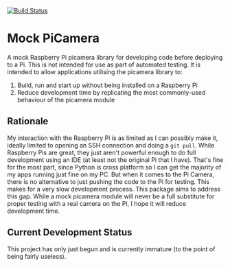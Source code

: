[![Build Status](https://travis-ci.org/samwedge/mock_picamera.svg?branch=master)](https://travis-ci.org/samwedge/mock_picamera)

# Mock PiCamera
A mock Raspberry Pi picamera library for developing code before deploying to a Pi. This is not intended for use as part of automated testing. It is intended to allow applications utilising the picamera library to:
1. Build, run and start up without being installed on a Raspberry Pi
1. Reduce development time by replicating the most commonly-used behaviour of the picamera module  

## Rationale
My interaction with the Raspberry Pi is as limited as I can possibly make it, ideally limited to opening an SSH connection and doing a `git pull`. While Raspberry Pis are great, they just aren't powerful enough to do full development using an IDE (at least not the original Pi that I have). That's fine for the most part, since Python is cross platform so I can get the majority of my apps running just fine on my PC. But when it comes to the Pi Camera, there is no alternative to just pushing the code to the Pi for testing. This makes for a very slow development process. This package aims to address this gap. While a mock picamera module will never be a full substitute for proper testing with a real camera on the Pi, I hope it will reduce development time.

## Current Development Status
This project has only just begun and is currently immature (to the point of being fairly useless).

